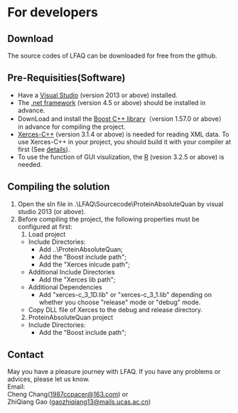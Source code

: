# For developers
## Download
The source codes of LFAQ can be downloaded for free from the github.
## Pre-Requisities(Software)
* Have a <a href="https://www.visualstudio.com">Visual Studio</a> (version 2013 or above) installed.
* The <a href="http://www.microsoft.com/net/download/framework">.net framework</a> (version 4.5 or above) should be installed in advance. 
* DownLoad and install the <a href="http://www.boost.org/"> Boost C++ library</a>（version 1.57.0 or above） in advance for compiling the project.
* <a href="http://xerces.apache.org/xerces-c/">Xerces-C++</a> (version 3.1.4 or above) is needed for reading XML data. To use Xerces-C++ in your project, you should build it with your compiler at first (See <a href="http://xerces.apache.org/xerces-c/build-3.html">details</a>).   
* To use the function of GUI visulization, the <a href=" https://www.r-project.org/">R</a> (vesion 3.2.5 or above) is needed.

## Compiling the solution
1. Open the sln file in .\LFAQ\Sourcecode\ProteinAbsoluteQuan by visual studio 2013 (or above).
2. Before compiling the project, the following properties must be configured at first:
	1. Load project
	  * Include Directories:
	 	 *  Add ..\ProteinAbsoluteQuan;
	  	 *  Add the "Boost include path"; 
	 	 *  Add the "Xerces inlcude path";
	 * Additional Include Directories
	 	 * Add the "Xerces lib path";
	 * Additional Dependencies
	 	 * Add "xerces-c\_3\_1D.lib" or "xerces-c\_3\_1.lib" depending on whether you choose "release" mode or "debug" mode.
	 * Copy DLL file of Xerces to the debug and release directory. 
	2. ProteinAbsoluteQuan project
	  * Include Directories:
	  	 *  Add the "Boost include path"; 

## Contact
May you have a pleasure journey with LFAQ. If you have any problems or advices, please let us know.  
Email:  
Cheng Chang(<a href="mailto:1987ccpacer@163.com">1987ccpacer@163.com</a>) or   
  ZhiQiang Gao (<a href="mailto:gaozhiqiang13@mails.ucas.ac.cn">gaozhiqiang13@mails.ucas.ac.cn</a>)  